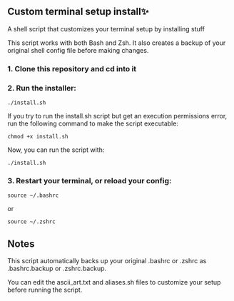 ## Custom terminal setup install✨
A shell script that customizes your terminal setup by installing stuff

This script works with both Bash and Zsh. It also creates a backup of your original shell config file before making changes.

### 1. Clone this repository and cd into it

### 2. Run the installer:
   
   ```./install.sh```

If you try to run the install.sh script but get an execution permissions error, run the following command to make the script executable:


   ```chmod +x install.sh```

Now, you can run the script with:

   ```./install.sh```


### 3. Restart your terminal, or reload your config:

   ```source ~/.bashrc```

   or

   ```source ~/.zshrc```


## Notes
This script automatically backs up your original .bashrc or .zshrc as .bashrc.backup or .zshrc.backup.

You can edit the ascii_art.txt and aliases.sh files to customize your setup before running the script.

